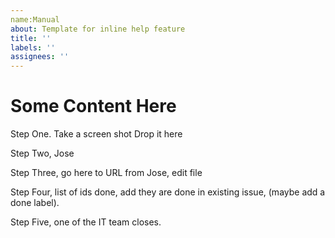```yaml
---
name:Manual
about: Template for inline help feature
title: ''
labels: ''
assignees: ''
---
```


# Some Content Here

Step One. Take a screen shot
Drop it here

Step Two, Jose

Step Three, go here to URL from Jose, edit file

Step Four, list of ids done, add they are done in existing issue, (maybe add a done label).

Step Five, one of the IT team closes.
